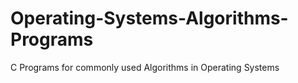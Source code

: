 # Operating-Systems-Algorithms-Programs
C Programs for commonly used Algorithms in Operating Systems 
